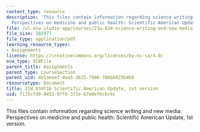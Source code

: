 ```yaml
---
content_type: resource
description: 'This files contain information regarding science writing and new media:
  Perspectives on medicine and public health: Scientific American Update, 1st version.'
file: /ol-ocw-studio-app/courses/21w-034-science-writing-and-new-media-perspectives-on-medicine-and-public-health-fall-2016/f135cfd004320ff0371e67e0ef6cbc6c_MIT21W_034F16_SciAmeri1st.pdf
file_size: 102977
file_type: application/pdf
learning_resource_types:
- Assignments
license: https://creativecommons.org/licenses/by-nc-sa/4.0/
ocw_type: OCWFile
parent_title: Assignments
parent_type: CourseSection
parent_uid: 4e1aeeef-dea5-3825-f90b-766bb023b4b8
resourcetype: Document
title: 21W.034F16 Scientific American Update, 1st version
uid: f135cfd0-0432-0ff0-371e-67e0ef6cbc6c
---
```

This files contain information regarding science writing and new media: Perspectives on medicine and public health: Scientific American Update, 1st version.